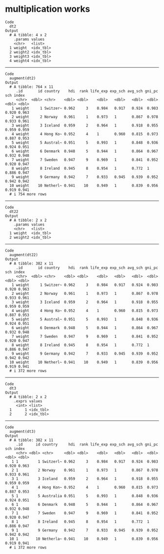 # multiplication works

    Code
      dt2
    Output
      # A tibble: 4 x 2
        .params values   
        <chr>   <list>   
      1 weight  <idx_tbl>
      2 weight2 <idx_tbl>
      3 weight3 <idx_tbl>
      4 weight4 <idx_tbl>

---

    Code
      augment(dt2)
    Output
      # A tibble: 764 x 11
         .id       id country    hdi  rank life_exp exp_sch avg_sch gni_pc   sch index
         <chr>  <dbl> <chr>    <dbl> <dbl>    <dbl>   <dbl>   <dbl>  <dbl> <dbl> <dbl>
       1 weight     1 Switzer~ 0.962     3    0.984   0.917   0.924  0.983 0.920 0.963
       2 weight     2 Norway   0.961     1    0.973   1       0.867  0.978 0.933 0.961
       3 weight     3 Iceland  0.959     2    0.964   1       0.918  0.955 0.959 0.959
       4 weight     4 Hong Ko~ 0.952     4    1       0.960   0.815  0.973 0.887 0.953
       5 weight     5 Austral~ 0.951     5    0.993   1       0.848  0.936 0.924 0.951
       6 weight     6 Denmark  0.948     5    0.944   1       0.864  0.967 0.932 0.948
       7 weight     7 Sweden   0.947     9    0.969   1       0.841  0.952 0.920 0.947
       8 weight     8 Ireland  0.945     8    0.954   1       0.772  1     0.886 0.947
       9 weight     9 Germany  0.942     7    0.933   0.945   0.939  0.952 0.942 0.942
      10 weight    10 Netherl~ 0.941    10    0.949   1       0.839  0.956 0.919 0.941
      # i 754 more rows

---

    Code
      dt22
    Output
      # A tibble: 2 x 2
        .params values   
        <chr>   <list>   
      1 weight  <idx_tbl>
      2 weight2 <idx_tbl>

---

    Code
      augment(dt22)
    Output
      # A tibble: 382 x 11
         .id       id country    hdi  rank life_exp exp_sch avg_sch gni_pc   sch index
         <chr>  <dbl> <chr>    <dbl> <dbl>    <dbl>   <dbl>   <dbl>  <dbl> <dbl> <dbl>
       1 weight     1 Switzer~ 0.962     3    0.984   0.917   0.924  0.983 0.920 0.963
       2 weight     2 Norway   0.961     1    0.973   1       0.867  0.978 0.933 0.961
       3 weight     3 Iceland  0.959     2    0.964   1       0.918  0.955 0.959 0.959
       4 weight     4 Hong Ko~ 0.952     4    1       0.960   0.815  0.973 0.887 0.953
       5 weight     5 Austral~ 0.951     5    0.993   1       0.848  0.936 0.924 0.951
       6 weight     6 Denmark  0.948     5    0.944   1       0.864  0.967 0.932 0.948
       7 weight     7 Sweden   0.947     9    0.969   1       0.841  0.952 0.920 0.947
       8 weight     8 Ireland  0.945     8    0.954   1       0.772  1     0.886 0.947
       9 weight     9 Germany  0.942     7    0.933   0.945   0.939  0.952 0.942 0.942
      10 weight    10 Netherl~ 0.941    10    0.949   1       0.839  0.956 0.919 0.941
      # i 372 more rows

---

    Code
      dt3
    Output
      # A tibble: 2 x 2
        .exprs values   
         <int> <list>   
      1      1 <idx_tbl>
      2      2 <idx_tbl>

---

    Code
      augment(dt3)
    Output
      # A tibble: 382 x 11
         .id      id country     hdi  rank life_exp exp_sch avg_sch gni_pc   sch index
         <chr> <dbl> <chr>     <dbl> <dbl>    <dbl>   <dbl>   <dbl>  <dbl> <dbl> <dbl>
       1 1         1 Switzerl~ 0.962     3    0.984   0.917   0.924  0.983 0.920 0.963
       2 1         2 Norway    0.961     1    0.973   1       0.867  0.978 0.933 0.961
       3 1         3 Iceland   0.959     2    0.964   1       0.918  0.955 0.959 0.959
       4 1         4 Hong Kon~ 0.952     4    1       0.960   0.815  0.973 0.887 0.953
       5 1         5 Australia 0.951     5    0.993   1       0.848  0.936 0.924 0.951
       6 1         6 Denmark   0.948     5    0.944   1       0.864  0.967 0.932 0.948
       7 1         7 Sweden    0.947     9    0.969   1       0.841  0.952 0.920 0.947
       8 1         8 Ireland   0.945     8    0.954   1       0.772  1     0.886 0.947
       9 1         9 Germany   0.942     7    0.933   0.945   0.939  0.952 0.942 0.942
      10 1        10 Netherla~ 0.941    10    0.949   1       0.839  0.956 0.919 0.941
      # i 372 more rows

